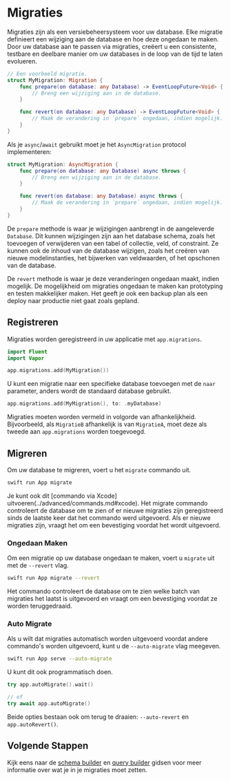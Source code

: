 # Migraties

Migraties zijn als een versiebeheersysteem voor uw database. Elke migratie definieert een wijziging aan de database en hoe deze ongedaan te maken. Door uw database aan te passen via migraties, creëert u een consistente, testbare en deelbare manier om uw databases in de loop van de tijd te laten evolueren. 

```swift
// Een voorbeeld migratie.
struct MyMigration: Migration {
    func prepare(on database: any Database) -> EventLoopFuture<Void> {
        // Breng een wijziging aan in de database.
    }

    func revert(on database: any Database) -> EventLoopFuture<Void> {
    	// Maak de verandering in `prepare` ongedaan, indien mogelijk.
    }
}
```

Als je `async`/`await` gebruikt moet je het `AsyncMigration` protocol implementeren:

```swift
struct MyMigration: AsyncMigration {
    func prepare(on database: any Database) async throws {
        // Breng een wijziging aan in de database.
    }

    func revert(on database: any Database) async throws {
    	// Maak de verandering in `prepare` ongedaan, indien mogelijk.
    }
}
```

De `prepare` methode is waar je wijzigingen aanbrengt in de aangeleverde `Database`. Dit kunnen wijzigingen zijn aan het database schema, zoals het toevoegen of verwijderen van een tabel of collectie, veld, of constraint. Ze kunnen ook de inhoud van de database wijzigen, zoals het creëren van nieuwe modelinstanties, het bijwerken van veldwaarden, of het opschonen van de database.

De `revert` methode is waar je deze veranderingen ongedaan maakt, indien mogelijk. De mogelijkheid om migraties ongedaan te maken kan prototyping en testen makkelijker maken. Het geeft je ook een backup plan als een deploy naar productie niet gaat zoals gepland. 

## Registreren

Migraties worden geregistreerd in uw applicatie met `app.migrations`. 

```swift
import Fluent
import Vapor

app.migrations.add(MyMigration())
```

U kunt een migratie naar een specifieke database toevoegen met de `naar` parameter, anders wordt de standaard database gebruikt.

```swift
app.migrations.add(MyMigration(), to: .myDatabase)
```

Migraties moeten worden vermeld in volgorde van afhankelijkheid. Bijvoorbeeld, als `MigratieB` afhankelijk is van `MigratieA`, moet deze als tweede aan `app.migrations` worden toegevoegd.

## Migreren

Om uw database te migreren, voert u het `migrate` commando uit.

```sh
swift run App migrate
```

Je kunt ook dit [commando via Xcode] uitvoeren(../advanced/commands.md#xcode). Het migrate commando controleert de database om te zien of er nieuwe migraties zijn geregistreerd sinds de laatste keer dat het commando werd uitgevoerd. Als er nieuwe migraties zijn, vraagt het om een bevestiging voordat het wordt uitgevoerd.

### Ongedaan Maken

Om een migratie op uw database ongedaan te maken, voert u `migrate` uit met de `--revert` vlag.

```sh
swift run App migrate --revert
```

Het commando controleert de database om te zien welke batch van migraties het laatst is uitgevoerd en vraagt om een bevestiging voordat ze worden teruggedraaid.

### Auto Migrate

Als u wilt dat migraties automatisch worden uitgevoerd voordat andere commando's worden uitgevoerd, kunt u de `--auto-migrate` vlag meegeven. 

```sh
swift run App serve --auto-migrate
```

U kunt dit ook programmatisch doen. 

```swift
try app.autoMigrate().wait()

// of
try await app.autoMigrate()
```

Beide opties bestaan ook om terug te draaien: `--auto-revert` en `app.autoRevert()`. 

## Volgende Stappen

Kijk eens naar de [schema builder](schema.md) en [query builder](query.md) gidsen voor meer informatie over wat je in je migraties moet zetten. 
